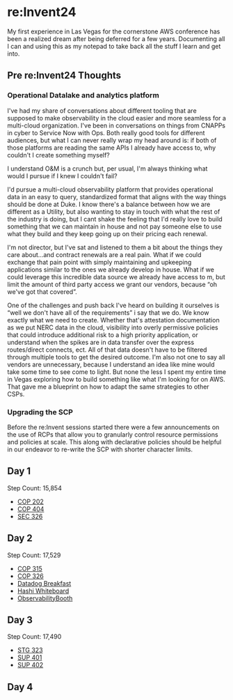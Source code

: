 # re:Invent24

My first experience in Las Vegas for the cornerstone AWS conference has been a realized dream after being deferred for a few years. Documenting all I can and using this as my notepad to take back all the stuff I learn and get into.
## Pre re:Invent24 Thoughts
### Operational Datalake and analytics platform

I've had my share of conversations about different tooling that are supposed to make observability in the cloud easier and more seamless for a multi-cloud organization. I've been in conversations on things from CNAPPs in cyber to Service Now with Ops. Both really good tools for different audiences, but what I can never really wrap my head around is: if both of those platforms are reading the same APIs I already have access to, why couldn't I create something myself?

I understand O&M is a crunch but, per usual, I'm always thinking what would I pursue if I knew I couldn't fail?

I'd pursue a multi-cloud observability platform that provides operational data in an easy to query, standardized format that aligns with the way things should be done at Duke. I know there's a balance between how we are different as a Utility, but also wanting to stay in touch with what the rest of the industry is doing, but I cant shake the feeling that I'd really love to build something that we can maintain in house and not pay someone else to use what they build and they keep going up on their pricing each renewal.

I'm not director, but I've sat and listened to them a bit about the things they care about…and contract renewals are a real pain. What if we could exchange that pain point with simply maintaining and upkeeping applications similar to the ones we already develop in house. What if we could leverage this incredible data source we already have access to m, but limit the amount of third party access we grant our vendors, because “oh we've got that covered”. 

One of the challenges and push back I've heard on building it ourselves is “well we don't have all of the requirements” i say that we do. We know exactly what we need to create. Whether that's attestation documentation as we put NERC data in the cloud, visibility into overly permissive policies that could introduce additional risk to a high priority application, or understand when the spikes are in data transfer over the express routes/direct connects, ect. All of that data doesn't have to be filtered through multiple tools to get the desired outcome. I'm also not one to say all vendors are unnecessary, because I understand an idea like mine would take some time to see come to light. But none the less I spent my entire time in Vegas exploring how to build something like what I'm looking for on AWS. That gave me a blueprint on how to adapt the same strategies to other CSPs.

### Upgrading the SCP
Before the re:Invent sessions started there were a few announcements on the use of RCPs that allow you to granularly control resource permissions and policies at scale. This along with declarative policies should be helpful in our endeavor to re-write the SCP with shorter character limits.


## Day 1
Step Count: 15,854
- [COP 202](day1/COP202-INT.md)
- [COP 404](day1/COP404-SC1.md)
- [SEC 326](day1/SEC326.md)

## Day 2
Step Count: 17,529
- [COP 315](day2/COP315.md)
- [COP 326](day2/COP326.md)
- [Datadog Breakfast](day2/DataDogBreakfast.md)
- [Hashi Whiteboard](day2/HashiBreakfast.md)
- [ObservabilityBooth](day2/ObservabilityBooth.md)

## Day 3
Step Count: 17,490
- [STG 323](day3/STG323.md)
- [SUP 401](day3/SUP401.md)
- [SUP 402](day3/SUP402-R.md)

## Day 4


